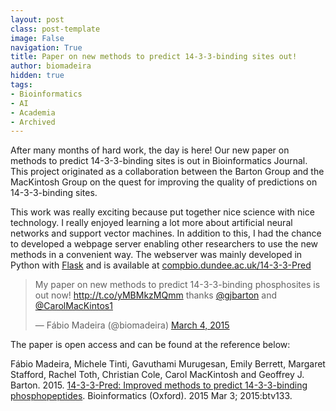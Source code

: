 ```yaml
---
layout: post
class: post-template
image: False
navigation: True
title: Paper on new methods to predict 14-3-3-binding sites out!
author: biomadeira
hidden: true
tags:
- Bioinformatics
- AI
- Academia
- Archived
---
```


After many months of hard work, the day is here! Our new paper on methods to predict 14-3-3-binding sites is
out in Bioinformatics Journal. This project originated as a collaboration between the Barton Group and the 
MacKintosh Group on the quest for improving the quality of predictions on 14-3-3-binding sites.

This work was really exciting because put together nice science with nice technology. I really enjoyed learning 
a lot more about artificial neural networks and support vector machines. In addition to this, I had the chance 
to developed a webpage server enabling other researchers to use the new methods in a convenient way. 
The webserver was mainly developed in Python with [Flask](http://flask.pocoo.org/) and is available at
[compbio.dundee.ac.uk/14-3-3-Pred](http://www.compbio.dundee.ac.uk/1433pred/)

<blockquote class="twitter-tweet tw-align-center" lang="en"><p lang="en" dir="ltr">My paper on new methods to predict 14-3-3-binding phosphosites is out now! <a href="http://t.co/yMBMkzMQmm">http://t.co/yMBMkzMQmm</a> thanks <a href="https://twitter.com/gjbarton">@gjbarton</a> and <a href="https://twitter.com/CarolMacKintos1">@CarolMacKintos1</a></p>&mdash; Fábio Madeira (@biomadeira) <a href="https://twitter.com/biomadeira/status/573088139968970753">March 4, 2015</a></blockquote>
<script async src="//platform.twitter.com/widgets.js" charset="utf-8"></script>

The paper is open access and can be found at the reference below:

Fábio Madeira, Michele Tinti, Gavuthami Murugesan, Emily Berrett, Margaret Stafford, Rachel Toth, Christian Cole, 
Carol MacKintosh and Geoffrey J. Barton. 2015. 
[14-3-3-Pred: Improved methods to predict 14-3-3-binding phosphopeptides](http://bioinformatics.oxfordjournals.org/content/31/14/2276).
Bioinformatics (Oxford). 2015 Mar 3; 2015:btv133.
